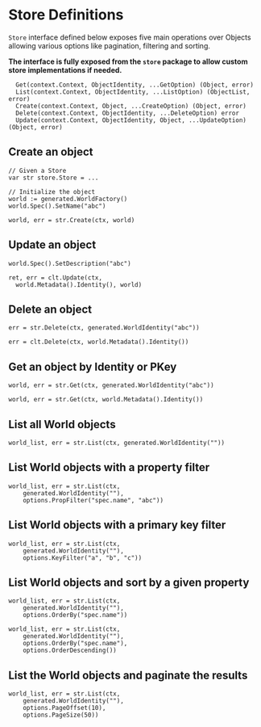 # Store Definitions

`Store` interface defined below exposes
five main operations over Objects allowing various
options like pagination, filtering and sorting.

**The interface is fully exposed from the `store` package to allow custom store implementations if needed.**

```
  Get(context.Context, ObjectIdentity, ...GetOption) (Object, error)
  List(context.Context, ObjectIdentity, ...ListOption) (ObjectList, error)
  Create(context.Context, Object, ...CreateOption) (Object, error)
  Delete(context.Context, ObjectIdentity, ...DeleteOption) error
  Update(context.Context, ObjectIdentity, Object, ...UpdateOption) (Object, error)
```

## Create an object
```
// Given a Store
var str store.Store = ...

// Initialize the object
world := generated.WorldFactory()
world.Spec().SetName("abc")

world, err = str.Create(ctx, world)
```

## Update an object
```
world.Spec().SetDescription("abc")

ret, err = clt.Update(ctx, 
  world.Metadata().Identity(), world)
```

## Delete an object
```
err = str.Delete(ctx, generated.WorldIdentity("abc"))

err = clt.Delete(ctx, world.Metadata().Identity())
```

## Get an object by Identity or PKey
```
world, err = str.Get(ctx, generated.WorldIdentity("abc"))

world, err = str.Get(ctx, world.Metadata().Identity())
```

## List all World objects
```
world_list, err = str.List(ctx, generated.WorldIdentity(""))
```

## List World objects with a property filter
```
world_list, err = str.List(ctx,
    generated.WorldIdentity(""),
    options.PropFilter("spec.name", "abc"))
```

## List World objects with a primary key filter
```
world_list, err = str.List(ctx,
    generated.WorldIdentity(""),
    options.KeyFilter("a", "b", "c"))
```

## List World objects and sort by a given property
```
world_list, err = str.List(ctx,
    generated.WorldIdentity(""),
    options.OrderBy("spec.name"))

world_list, err = str.List(ctx,
    generated.WorldIdentity(""),
    options.OrderBy("spec.name"),
    options.OrderDescending())
```

## List the World objects and paginate the results
```
world_list, err = str.List(ctx,
    generated.WorldIdentity(""),
    options.PageOffset(10),
    options.PageSize(50))
```
